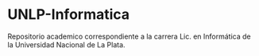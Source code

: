 # UNLP-Informatica

Repositorio academico correspondiente a la carrera Lic. en Informática de la Universidad Nacional de La Plata.